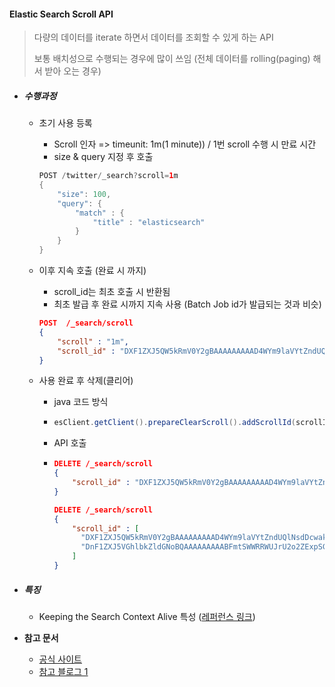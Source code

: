 #### Elastic Search Scroll API 

> 다량의 데이터를 iterate 하면서 데이터를 조회할 수 있게 하는 API
>
> 보통 배치성으로 수행되는 경우에 많이 쓰임 (전체 데이터를 rolling(paging) 해서 받아 오는 경우)



- ##### 수행과정 

  - 초기 사용 등록 

    - Scroll 인자 => timeunit: 1m(1 minute)) / 1번 scroll 수행 시 만료 시간
    - size & query  지정 후 호출

    ```java
    POST /twitter/_search?scroll=1m
    {
        "size": 100,
        "query": {
            "match" : {
                "title" : "elasticsearch"
            }
        }
    }
    ```

  - 이후 지속 호출 (완료 시 까지)

    - scroll_id는 최초 호출 시 반환됨
    - 최초 발급 후 완료 시까지 지속 사용  (Batch Job id가 발급되는 것과 비슷)

    ```json
    POST  /_search/scroll 
    {
        "scroll" : "1m", 
        "scroll_id" : "DXF1ZXJ5QW5kRmV0Y2gBAAAAAAAAAD4WYm9laVYtZndUQlNsdDcwakFMNjU1QQ==" 
    }
    ```

  - 사용 완료 후 삭제(클리어)

    - java 코드 방식 

    - ```java
      esClient.getClient().prepareClearScroll().addScrollId(scrollId).get().isSucceeded();
      ```

    - API 호출 

    - ```json
      DELETE /_search/scroll
      {
          "scroll_id" : "DXF1ZXJ5QW5kRmV0Y2gBAAAAAAAAAD4WYm9laVYtZndUQlNsdDcwakFMNjU1QQ=="
      }
      ```

      ```json
      DELETE /_search/scroll
      {
          "scroll_id" : [
            "DXF1ZXJ5QW5kRmV0Y2gBAAAAAAAAAD4WYm9laVYtZndUQlNsdDcwakFMNjU1QQ==",
            "DnF1ZXJ5VGhlbkZldGNoBQAAAAAAAAABFmtSWWRRWUJrU2o2ZExpSGJCVmQxYUEAAAAAAAAAAxZrUllkUVlCa1NqNmRMaUhiQlZkMWFBAAAAAAAAAAIWa1JZZFFZQmtTajZkTGlIYkJWZDFhQQAAAAAAAAAFFmtSWWRRWUJrU2o2ZExpSGJCVmQxYUEAAAAAAAAABBZrUllkUVlCa1NqNmRMaUhiQlZkMWFB"
          ]
      }
      ```

      

- ##### 특징

  - Keeping the Search Context Alive 특성 ([레퍼런스 링크](https://www.elastic.co/guide/en/elasticsearch/reference/current/search-request-scroll.html#scroll-search-context))

- **참고 문서**
  - [공식 사이트](https://www.elastic.co/guide/en/elasticsearch/reference/current/search-request-scroll.html)
  - [참고 블로그 1](http://www.kwangsiklee.com/2018/07/elasticsearch-%EC%97%90%EC%84%9C-scroll-api%EB%A1%9C-%EB%8C%80%EB%9F%89-%EC%B6%94%EC%B6%9C%ED%95%98%EA%B8%B0/)